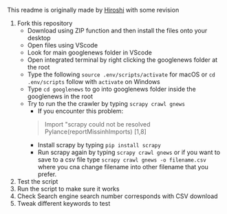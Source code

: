 This readme is originally made by [Hiroshi](https://github.com/GithubHM1) with some revision

1)	Fork this repository
    - Download using ZIP function and then install the files onto your desktop
    - Open files using VScode
    - Look for main googlenews folder in VScode
    - Open integrated terminal by right clicking the googlenews folder at the root
    - Type the following `source .env/scripts/activate` for macOS or `cd .env/scripts` follow with `activate` on Windows
    - Type `cd googlenews` to go into googlenews folder inside the googlenews in the root
    - Try to run the the crawler by typing `scrapy crawl gnews`
        - If you encounter this problem: 
        > Import "scrapy could not be resolved Pylance(reportMissinhImports) [1,8]
        - Install scrapy by typing `pip install scrapy`
        - Run scrapy again by typing `scrapy crawl gnews` or if you want to save to a csv file type `scrapy crawl gnews -o filename.csv` where you cna change filename into other filename that you prefer.
2) Test the script 
3) Run the script to make sure it works 
4) Check Search engine search number corresponds with CSV download 
5) Tweak different keywords to test
        



